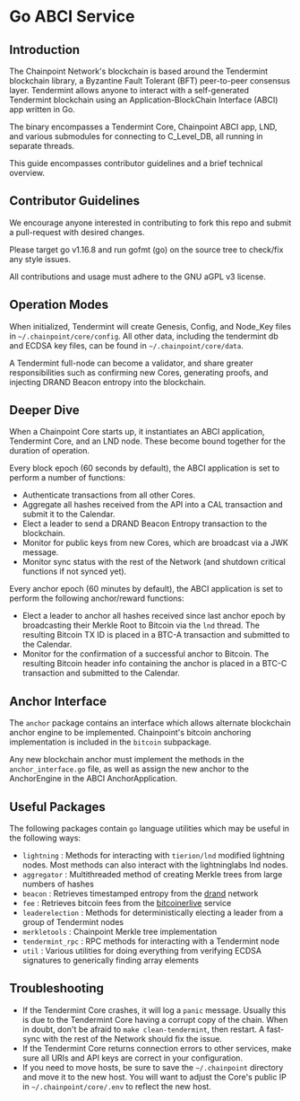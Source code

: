 # Go ABCI Service

## Introduction

The Chainpoint Network's blockchain is based around the Tendermint blockchain library, a Byzantine Fault Tolerant (BFT) peer-to-peer consensus layer. Tendermint allows anyone to interact with a self-generated Tendermint blockchain using an Application-BlockChain Interface (ABCI) app written in Go.

The binary encompasses a Tendermint Core, Chainpoint ABCI app, LND, and various submodules for connecting to C_Level_DB, all running in separate threads.

This guide encompasses contributor guidelines and a brief technical overview. 

## Contributor Guidelines

We encourage anyone interested in contributing to fork this repo and submit a pull-request with desired changes. 

Please target go v1.16.8 and run gofmt (go) on the source tree to check/fix any style issues.

All contributions and usage must adhere to the GNU aGPL v3 license.  

## Operation Modes

When initialized, Tendermint will create Genesis, Config, and Node_Key files in `~/.chainpoint/core/config`. All other data, including the tendermint db and ECDSA key files, can be found in `~/.chainpoint/core/data`.

A Tendermint full-node can become a validator, and share greater responsibilities such as confirming new Cores, generating proofs, and injecting DRAND Beacon entropy into the blockchain.

## Deeper Dive

When a Chainpoint Core starts up, it instantiates an ABCI application, Tendermint Core, and an LND node. These become bound together for the duration of operation.

Every block epoch (60 seconds by default), the ABCI application is set to perform a number of functions:

- Authenticate transactions from all other Cores.
- Aggregate all hashes received from the API into a CAL transaction and submit it to the Calendar.
- Elect a leader to send a DRAND Beacon Entropy transaction to the blockchain.
- Monitor for public keys from new Cores, which are broadcast via a JWK message.
- Monitor sync status with the rest of the Network (and shutdown critical functions if not synced yet).

Every anchor epoch (60 minutes by default), the ABCI application is set to perform the following anchor/reward functions:

- Elect a leader to anchor all hashes received since last anchor epoch by broadcasting their Merkle Root to Bitcoin via the `lnd` thread. The resulting Bitcoin TX ID is placed in a BTC-A transaction and submitted to the Calendar.
- Monitor for the confirmation of a successful anchor to Bitcoin. The resulting Bitcoin header info containing the anchor is placed in a BTC-C transaction and submitted to the Calendar.

## Anchor Interface

The `anchor` package contains an interface which allows alternate blockchain anchor engine to be implemented. 
Chainpoint's bitcoin anchoring implementation is included in the `bitcoin` subpackage. 

Any new blockchain anchor must implement the methods in the `anchor_interface.go` file, as well as assign the new anchor to the AnchorEngine in the ABCI AnchorApplication.

## Useful Packages

The following packages contain `go` language utilities which may be useful in the following ways:

- `lightning` : Methods for interacting with `tierion/lnd` modified lightning nodes. Most methods can also interact with the lightninglabs lnd nodes. 
- `aggregator` : Multithreaded method of creating Merkle trees from large numbers of hashes
- `beacon` : Retrieves timestamped entropy from the [drand](https://drand.love/) network
- `fee` : Retrieves bitcoin fees from the [bitcoinerlive](https://bitcoiner.live/) service
- `leaderelection` : Methods for deterministically electing a leader from a group of Tendermint nodes
- `merkletools` : Chainpoint Merkle tree implementation
- `tendermint_rpc` : RPC methods for interacting with a Tendermint node
- `util` : Various utilities for doing everything from verifying ECDSA signatures to generically finding array elements

## Troubleshooting

- If the Tendermint Core crashes, it will log a `panic` message. Usually this is due to the Tendermint Core having a corrupt copy of the chain. When in doubt, don't be afraid to `make clean-tendermint`, then restart. A fast-sync with the rest of the Network should fix the issue.
- If the Tendermint Core returns connection errors to other services, make sure all URIs and API keys are correct in your configuration.
- If you need to move hosts, be sure to save the `~/.chainpoint` directory and move it to the new host. You will want to adjust the Core's public IP in `~/.chainpoint/core/.env` to reflect the new host.